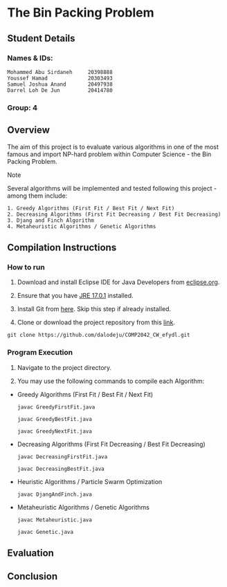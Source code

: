 # The Bin Packing Problem
## Student Details
### Names & IDs:
```
Mohammed Abu Sirdaneh     20398888
Youssef Hamad             20303493
Samuel Joshua Anand       20497938
Darrel Loh De Jun         20414780
```
### Group: 4

## Overview
The aim of this project is to evaluate various algorithms in one of the most famous and import NP-hard problem within Computer Science - the Bin Packing Problem. 
>[!NOTE]
>Several algorithms will be implemented and tested following this project - among them include:
>```
>1. Greedy Algorithms (First Fit / Best Fit / Next Fit)
>2. Decreasing Algorithms (First Fit Decreasing / Best Fit Decreasing)
>3. Djang and Finch Algorithm
>4. Metaheuristic Algorithms / Genetic Algorithms
>```


## Compilation Instructions
### How to run

1. Download and install Eclipse IDE for Java Developers from [eclipse.org](https://www.eclipse.org/downloads/packages/).

2. Ensure that you have [JRE 17.0.1](https://download.eclipse.org/justj/jres/17/updates/release/17.0.1/index.html) installed.

3. Install Git from [here](https://git-scm.com/downloads). Skip this step if already installed.

4. Clone or download the project repository from this [link](https://github.com/dalodeju/AIM-Group-4.git).
```
git clone https://github.com/dalodeju/COMP2042_CW_efydl.git
```


### Program Execution

1. Navigate to the project directory.

2. You may use the following commands to compile each Algorithm:

- Greedy Algorithms (First Fit / Best Fit / Next Fit)
   ```
   javac GreedyFirstFit.java
   ```
   ```
   javac GreedyBestFit.java
   ```
   ```
   javac GreedyNextFit.java
   ```
- Decreasing Algorithms (First Fit Decreasing / Best Fit Decreasing)
   ```
   javac DecreasingFirstFit.java
   ```
   ```
   javac DecreasingBestFit.java
   ```
- Heuristic Algorithms / Particle Swarm Optimization
   ```
   javac DjangAndFinch.java
   ```
- Metaheuristic Algorithms / Genetic Algorithms
   ```
   javac Metaheuristic.java
   ```
   ```
   javac Genetic.java
   ```


## Evaluation


## Conclusion
